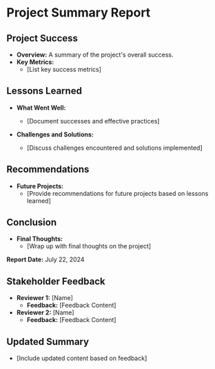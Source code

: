 # Project Summary Report

## Project Success
- **Overview:** A summary of the project's overall success.
- **Key Metrics:**
  - [List key success metrics]

## Lessons Learned
- **What Went Well:**
  - [Document successes and effective practices]

- **Challenges and Solutions:**
  - [Discuss challenges encountered and solutions implemented]

## Recommendations
- **Future Projects:**
  - [Provide recommendations for future projects based on lessons learned]

## Conclusion
- **Final Thoughts:**
  - [Wrap up with final thoughts on the project]

**Report Date:** July 22, 2024

## Stakeholder Feedback
- **Reviewer 1:** [Name]
  - **Feedback:** [Feedback Content]
- **Reviewer 2:** [Name]
  - **Feedback:** [Feedback Content]

## Updated Summary
- [Include updated content based on feedback]